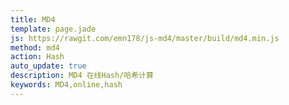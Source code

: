 ```yaml
---
title: MD4
template: page.jade
js: https://rawgit.com/emn178/js-md4/master/build/md4.min.js
method: md4
action: Hash
auto_update: true
description: MD4 在线Hash/哈希计算
keywords: MD4,online,hash
---
```

